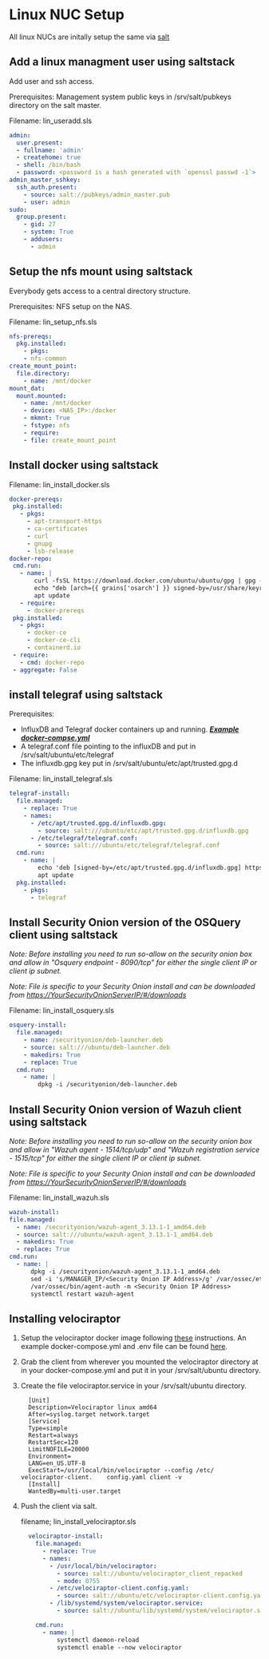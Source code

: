 # Linux NUC Setup

All linux NUCs are initally setup the same via [salt](https://saltproject.io/)

## Add a linux managment user using saltstack

Add user and ssh access.

Prerequisites:  Management system public keys in /srv/salt/pubkeys directory on the salt master.

Filename: lin_useradd.sls

```yaml
admin:
  user.present:
  - fullname: 'admin'
  - createhome: true
  - shell: /bin/bash
  - password: <password is a hash generated with `openssl passwd -1`>
admin_master_sshkey:
  ssh_auth.present:
    - source: salt://pubkeys/admin_master.pub
    - user: admin
sudo:
  group.present:
    - gid: 27
    - system: True
    - addusers:
      - admin
```

## Setup the nfs mount using saltstack

Everybody gets access to a central directory structure.

Prerequisites: NFS setup on the NAS.

Filename: lin_setup_nfs.sls

```yaml
nfs-prereqs:
  pkg.installed:
    - pkgs:
    - nfs-common
create_mount_point:
  file.directory:
    - name: /mnt/docker
mount_dat:
  mount.mounted:
    - name: /mnt/docker
    - device: <NAS_IP>:/docker
    - mkmnt: True
    - fstype: nfs
    - require:
    - file: create_mount_point
```

## Install docker using saltstack

Filename: lin_install_docker.sls

 ```yaml
docker-prereqs:
  pkg.installed:
    - pkgs:
      - apt-transport-https
      - ca-certificates
      - curl
      - gnupg
      - lsb-release
docker-repo:
  cmd.run:
    - name: |
        curl -fsSL https://download.docker.com/ubuntu/ubuntu/gpg | gpg --dearmor -o /usr/share/keyrings/docker-archive-keyring.gpg
        echo "deb [arch={{ grains['osarch'] }} signed-by=/usr/share/keyrings/docker-archive-keyring.gpg] https://download.docker.com/ubuntu/ubuntu $(lsb_release -cs) stable" | tee /etc/apt/sources.list.d/docker.list > /dev/null
        apt update
    - require:
      - docker-prereqs
  pkg.installed:
    - pkgs:
      - docker-ce
      - docker-ce-cli
      - containerd.io
  - require:
    - cmd: docker-repo
  - aggregate: False    
```

## install telegraf using saltstack

Prerequisites:

- InfluxDB and Telegraf docker containers up and running.   [***Example docker-compse.yml***](https://github.com/EddyIAM/Lab-Setup/blob/master/Docker%20setup.md#grafana-influxdb-telegraf-and-prometheus)
- A telegraf.conf file pointing to the influxDB and put in /srv/salt/ubuntu/etc/telegraf
- The influxdb.gpg key put in /srv/salt/ubuntu/etc/apt/trusted.gpg.d

Filename: lin_install_telegraf.sls

```yaml
telegraf-install:
  file.managed:
    - replace: True
    - names: 
      - /etc/apt/trusted.gpg.d/influxdb.gpg:
        - source: salt:///ubuntu/etc/apt/trusted.gpg.d/influxdb.gpg
      - /etc/telegraf/telegraf.conf:
        - source: salt:///ubuntu/etc/telegraf/telegraf.conf
  cmd.run:
    - name: |
        echo 'deb [signed-by=/etc/apt/trusted.gpg.d/influxdb.gpg] https://repos.influxdata.com/debian stable main' | sudo tee /etc/apt/sources.list.d/influxdata.list
        apt update
  pkg.installed:
    - pkgs:
      - telegraf
```

## Install Security Onion version of the OSQuery client using saltstack

*Note: Before installing you need to run so-allow on the security onion box and allow in "Osquery endpoint - 8090/tcp" for either the single client IP or client ip subnet.*

*Note: File is specific to your Security Onion install and can be downloaded from <https://YourSecurityOnionServerIP/#/downloads>*

Filename: lin_install_osquery.sls

```yaml
osquery-install:
  file.managed:
    - name: /securityonion/deb-launcher.deb
    - source: salt:///ubuntu/deb-launcher.deb
    - makedirs: True 
    - replace: True
  cmd.run:
    - name: |
        dpkg -i /securityonion/deb-launcher.deb
```

## Install Security Onion version of Wazuh client using saltstack

*Note: Before installing you need to run so-allow on the security onion box and allow in "Wazuh agent - 1514/tcp/udp" and "Wazuh registration service - 1515/tcp" for either the single client IP or client ip subnet.*

*Note: File is specific to your Security Onion install and can be downloaded from <https://YourSecurityOnionServerIP/#/downloads>*

Filename: lin_install_wazuh.sls

``` yaml
wazuh-install:
file.managed:
  - name: /securityonion/wazuh-agent_3.13.1-1_amd64.deb
  - source: salt:///ubuntu/wazuh-agent_3.13.1-1_amd64.deb
  - makedirs: True
  - replace: True
cmd.run:
  - name: |
      dpkg -i /securityonion/wazuh-agent_3.13.1-1_amd64.deb
      sed -i 's/MANAGER_IP/<Security Onion IP Address>/g' /var/ossec/etc/ossec.conf
      /var/ossec/bin/agent-auth -m <Security Onion IP Address>
      systemctl restart wazuh-agent
```

## Installing velociraptor

1. Setup the velociraptor docker image following [these](https://github.com/weslambert/velociraptor-docker) instructions.  An example docker-compose.yml and .env file can be found [here](https://github.com/EddyIAM/Lab-Setup/blob/master/Docker%20setup.md#velociraptor).

2. Grab the client from wherever you mounted the velociraptor directory at in your docker-compose.yml and put it in your /srv/salt/ubuntu directory.

3. Create the file velociraptor.service in your /srv/salt/ubuntu directory.

    ```text
      [Unit]
      Description=Velociraptor linux amd64
      After=syslog.target network.target
      [Service]
      Type=simple
      Restart=always
      RestartSec=120 
      LimitNOFILE=20000 
      Environment=
      LANG=en_US.UTF-8 
      ExecStart=/usr/local/bin/velociraptor --config /etc/    velociraptor-client.    config.yaml client -v 
      [Install]
      WantedBy=multi-user.target
    ```

4. Push the client via salt.

    filename; lin_install_velociraptor.sls

    ```yaml
      velociraptor-install:
        file.managed:
          - replace: True
          - names: 
            - /usr/local/bin/velociraptor:
              - source: salt://ubuntu/velociraptor_client_repacked
              - mode: 0755
            - /etc/velociraptor-client.config.yaml:
              - source: salt://ubuntu/etc/velociraptor-client.config.yaml
            - /lib/systemd/system/velociraptor.service:
              - source: salt://ubuntu/lib/systemd/system/velociraptor.service

        cmd.run:
          - name: |
              systemctl daemon-reload
              systemctl enable --now velociraptor
    ```
